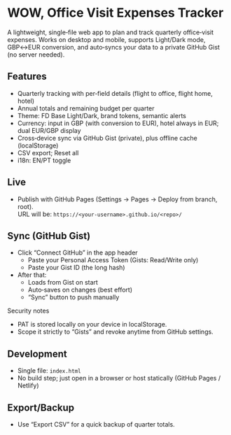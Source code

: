 # WOW, Office Visit Expenses Tracker

A lightweight, single‑file web app to plan and track quarterly office‑visit expenses. Works on desktop and mobile, supports Light/Dark mode, GBP↔EUR conversion, and auto‑syncs your data to a private GitHub Gist (no server needed).

## Features
- Quarterly tracking with per‑field details (flight to office, flight home, hotel)
- Annual totals and remaining budget per quarter
- Theme: FD Base Light/Dark, brand tokens, semantic alerts
- Currency: input in GBP (with conversion to EUR), hotel always in EUR; dual EUR/GBP display
- Cross‑device sync via GitHub Gist (private), plus offline cache (localStorage)
- CSV export; Reset all
- i18n: EN/PT toggle

## Live
- Publish with GitHub Pages (Settings → Pages → Deploy from branch, root).  
  URL will be: `https://<your-username>.github.io/<repo>/`

## Sync (GitHub Gist)
- Click “Connect GitHub” in the app header
  - Paste your Personal Access Token (Gists: Read/Write only)
  - Paste your Gist ID (the long hash)
- After that:
  - Loads from Gist on start
  - Auto‑saves on changes (best effort)
  - “Sync” button to push manually

Security notes
- PAT is stored locally on your device in localStorage.
- Scope it strictly to “Gists” and revoke anytime from GitHub settings.

## Development
- Single file: `index.html`
- No build step; just open in a browser or host statically (GitHub Pages / Netlify)

## Export/Backup
- Use “Export CSV” for a quick backup of quarter totals.
